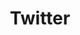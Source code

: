 ---
layout: post
title: Twitter
description: 公式Twitter
image: assets/images/twitter.png
link: https://twitter.com/ccc_sokon
---